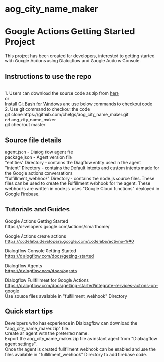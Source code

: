 # aog_city_name_maker
<h1>
Google Actions Getting Started Project
</h1>
This project has been created for developers, interested to getting started with Google Actions using Dialogflow and Google Actions Console.
<h2>
Instructions to use the repo
</h2>
<p><br>
  1. Users can download the source code as zip from <a href="https://github.com/chefgs/aog_city_name_maker/archive/master.zip">here</a><br>
  or <br> 
  Install <a href="https://git-scm.com/downloads">Git Bash for Windows</a> and use below commands to checkout code<br>
2. Use git command to checkout the code<br>
git clone https://github.com/chefgs/aog_city_name_maker.git<br>
cd aog_city_name_maker<br>
git checkout master<br>
</p>
<h2>
Source file details
</h2>
<p>
agent.json - Dialog flow agent file<br>
package.json - Agent version file<br>
"entities" Directory - contains the Diagflow entity used in the agent<br>
"intent" Directory - contains the Default intents and custom intents made for the Google actions conversations<br>
"fulfillment_webhook" Directory - contains the node.js source files. These files can be used to create the Fulfillment webhook for the agent.
These webhooks are written in node.js, uses "Google Cloud functions" deployed in Google Firebase.<br>
</p>
<h2>
  Tutorials and Guides
</h2>
<p>
Google Actions Getting Started<br>
https://developers.google.com/actions/smarthome/<br>

Google Actions create actions<br>
https://codelabs.developers.google.com/codelabs/actions-1/#0<br>

Dialogflow Console Getting Started<br>
https://dialogflow.com/docs/getting-started<br>

Dialogflow Agents<br>
https://dialogflow.com/docs/agents<br>

Dialogflow Fullfillment for Google Actions<br>
https://dialogflow.com/docs/getting-started/integrate-services-actions-on-google<br>
Use source files available in "fulfillment_webhook" Directory
</p>


<h2>
  Quick start tips
</h2>
<p>
  Developers who has experience in Dialoagflow can download the "aog_city_name_maker.zip" file.<br>
  Create an agent with the preferred name.<br>
  Export the aog_city_name_maker.zip file as instant agent from "Dialoagflow agent settings".<br>
  Once the agent is created fullfilment webhook can be enabled and use the files available in "fulfillment_webhook" Directory to add firebase code.<br>
  </p>
